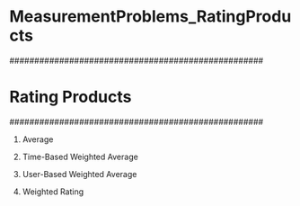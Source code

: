 # MeasurementProblems_RatingProducts

###################################################
# Rating Products
###################################################

1. Average

2. Time-Based Weighted Average

3. User-Based Weighted Average

4. Weighted Rating
